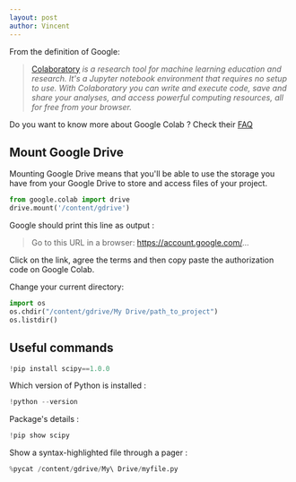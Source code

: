 ```yaml
---
layout: post
author: Vincent
---
```


From the definition of Google:

> [Colaboratory](https://colab.research.google.com/) *is a research tool for machine learning education and research. It's a Jupyter notebook environment that requires no setup to use. With Colaboratory you can write and execute code, save and share your analyses, and access powerful computing resources, all for free from your browser.*

Do you want to know more about Google Colab ? Check their [FAQ](https://research.google.com/colaboratory/faq.html)


## Mount Google Drive

Mounting Google Drive means that you'll be able to use the storage you have from your Google Drive to store and access files of your project.

```python
from google.colab import drive
drive.mount('/content/gdrive')
```

Google should print this line as output :

> Go to this URL in a browser: https://account.google.com/...

Click on the link, agree the terms and then copy paste the authorization code on Google Colab.

Change your current directory:

```python
import os
os.chdir("/content/gdrive/My Drive/path_to_project")
os.listdir()
```

## Useful commands

```python
!pip install scipy==1.0.0
```

Which version of Python is installed :

```python
!python --version
```

Package's details :

```python
!pip show scipy
```

Show a syntax-highlighted file through a pager :

```python
%pycat /content/gdrive/My\ Drive/myfile.py
```
